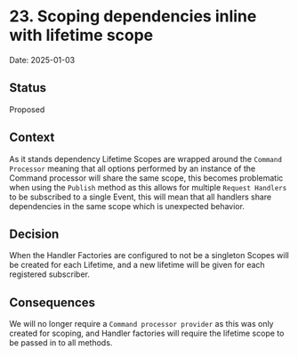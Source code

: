 # 23. Scoping dependencies inline with lifetime scope

Date: 2025-01-03

## Status

Proposed

## Context

As it stands dependency Lifetime Scopes are wrapped around the `Command Processor` meaning that all options performed by an instance of the Command processor will share the same scope, this becomes problematic when using the `Publish` method as this allows for multiple `Request Handlers` to be subscribed to a single Event, this will mean that all handlers share dependencies in the same scope which is unexpected behavior.

## Decision

When the Handler Factories are configured to not be a singleton Scopes will be created for each Lifetime, and a new lifetime will be given for each registered subscriber.

## Consequences

We will no longer require a `Command processor provider` as this was only created for scoping, and Handler factories will require the lifetime scope to be passed in to all methods.
